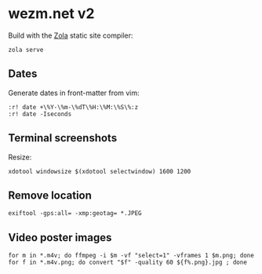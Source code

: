 # wezm.net v2

Build with the [Zola] static site compiler:

    zola serve

## Dates

Generate dates in front-matter from vim:

    :r! date +\%Y-\%m-\%dT\%H:\%M:\%S\%:z
    :r! date -Iseconds

## Terminal screenshots

Resize:

    xdotool windowsize $(xdotool selectwindow) 1600 1200

## Remove location

    exiftool -gps:all= -xmp:geotag= *.JPEG

## Video poster images

    for m in *.m4v; do ffmpeg -i $m -vf "select=1" -vframes 1 $m.png; done
    for f in *.m4v.png; do convert "$f" -quality 60 ${f%.png}.jpg ; done

[Zola]: https://www.getzola.org/
